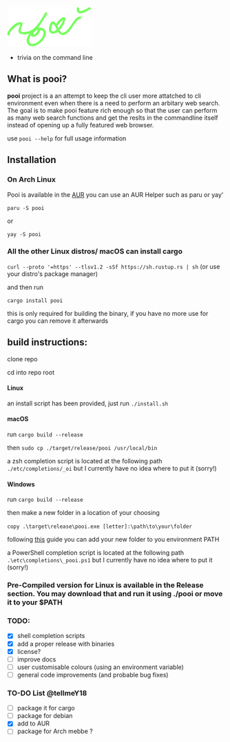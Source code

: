 ![](./pooi.png)
- trivia on the command line

## What is pooi?

**pooi** project is a an attempt to keep the cli user more attatched to cli environment even when there is a need to perform an arbitary web search. The goal is to make pooi feature rich enough so that the user can perform as many web search functions and get the reslts in the commandline itself instead of opening up a fully featured web browser.

use ```pooi --help``` for full usage information 

## Installation

### On Arch Linux
Pooi is available in the [AUR](https://aur.archlinux.org/packages/pooi)
you can use an AUR Helper such as paru or yay'
```shell
paru -S pooi
```
or
```shell
yay -S pooi
```
### All the other Linux distros/ macOS can install **cargo** 
 ```curl --proto '=https' --tlsv1.2 -sSf https://sh.rustup.rs | sh``` (or use your distro's package manager)

and then run 

```shell
cargo install pooi
```

this is only required for building the binary, if you have no more use for cargo you can remove it afterwards

## build instructions:

clone repo

cd into repo root

#### Linux
an install script has been provided, just run ```./install.sh```

#### macOS
run ```cargo build --release```

then ```sudo cp ./target/release/pooi /usr/local/bin```

a zsh completion script is located at the following path ```./etc/completions/_oi``` but I currently have no idea where to put it (sorry!)

#### Windows
run ```cargo build --release```

then make a new folder in a location of your choosing

```copy .\target\release\pooi.exe [letter]:\path\to\your\folder```

following [this](https://medium.com/@kevinmarkvi/how-to-add-executables-to-your-path-in-windows-5ffa4ce61a53) guide you can add your new folder to you environment PATH

a PowerShell completion script is located at the following path ```.\etc\completions\_pooi.ps1``` but I currently have no idea where to put it (sorry!)

### Pre-Compiled version for Linux is available in the Release section. You may download that and run it using ./pooi or move it to your $PATH

### TODO:

- [x] shell completion scripts
- [x] add a proper release with binaries
- [x] license?
- [ ] improve docs
- [ ] user customisable colours (using an environment variable)
- [ ] general code improvements (and probable bug fixes)

### TO-DO List @tellmeY18
- [ ] package it for cargo
- [ ] package for debian
- [x] add to AUR
- [ ] package for Arch mebbe ?
